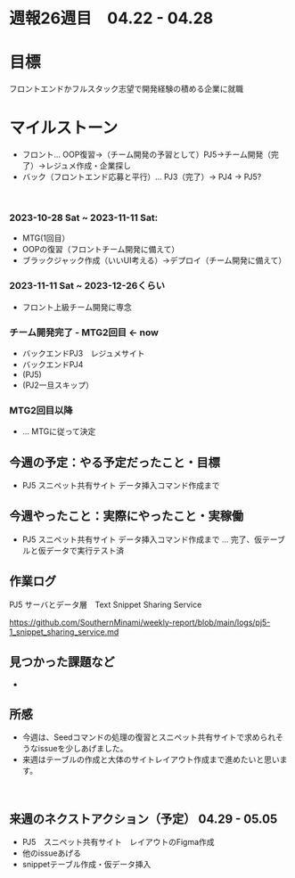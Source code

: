 # 週報26週目　04.22 - 04.28

# 目標
フロントエンドかフルスタック志望で開発経験の積める企業に就職

# マイルストーン
- フロント... OOP復習→（チーム開発の予習として）PJ5→チーム開発（完了）→レジュメ作成・企業探し
- バック（フロントエンド応募と平行）... PJ3（完了）→ PJ4 → PJ5?

<br />

### 2023-10-28 Sat ~ 2023-11-11 Sat:
- MTG(1回目）
- OOPの復習（フロントチーム開発に備えて）
- ブラックジャック作成（いいUI考える）→デプロイ（チーム開発に備えて）


### 2023-11-11 Sat ~ 2023-12-26くらい
- フロント上級チーム開発に専念

### チーム開発完了 - MTG2回目 <- now
- バックエンドPJ3　レジュメサイト
- バックエンドPJ4
- (PJ5)
- (PJ2一旦スキップ）

### MTG2回目以降 
- ... MTGに従って決定

## 今週の予定：やる予定だったこと・目標
- PJ5 スニペット共有サイト データ挿入コマンド作成まで
## 今週やったこと：実際にやったこと・実稼働
- PJ5 スニペット共有サイト データ挿入コマンド作成まで ... 完了、仮テーブルと仮データで実行テスト済
## 作業ログ

PJ5 サーバとデータ層　Text Snippet Sharing Service
<br/>

https://github.com/SouthernMinami/weekly-report/blob/main/logs/pj5-1_snippet_sharing_service.md
<br/>


## 見つかった課題など
- 

## 所感
- 今週は、Seedコマンドの処理の復習とスニペット共有サイトで求められそうなissueを少しあげました。
- 来週はテーブルの作成と大体のサイトレイアウト作成まで進めたいと思います。
<br/>

## 来週のネクストアクション（予定） 04.29 - 05.05
- PJ5　スニペット共有サイト　レイアウトのFigma作成
- 他のissueあげる
- snippetテーブル作成・仮データ挿入
<br />

